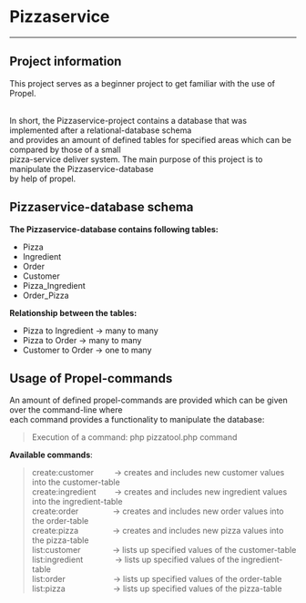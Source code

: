 # Pizzaservice

___

## Project information

This project serves as a beginner project to get familiar with the use of Propel. <br><br>

In short, the Pizzaservice-project contains a database that was implemented after a relational-database schema <br>
and provides an amount of defined tables for specified areas which can be compared by those of a small <br>
pizza-service deliver system. The main purpose of this project is to manipulate the Pizzaservice-database <br>
by help of propel.

## Pizzaservice-database schema

**The Pizzaservice-database contains following tables:**

- Pizza
- Ingredient
- Order
- Customer
- Pizza_Ingredient
- Order_Pizza

**Relationship between the tables:**

- Pizza to Ingredient -> many to many 
- Pizza to Order -> many to many 
- Customer to Order -> one to many

## Usage of Propel-commands

An amount of defined propel-commands are provided which can be given over the command-line where <br>
each command provides a functionality to manipulate the database:

>Execution of a command: php pizzatool.php command

**Available commands**:

> create:customer &emsp;&emsp;  -> creates and includes new customer values into the customer-table <br>
> create:ingredient&emsp;&emsp; -> creates and includes new ingredient values into the ingredient-table <br>
> create:order &emsp;&emsp;&emsp;&emsp;-> creates and includes new order values into the order-table <br>
> create:pizza &emsp;&emsp;&emsp;&emsp;-> creates and includes new pizza values into the pizza-table <br>
> list:customer&emsp;&emsp;&emsp;&emsp;-> lists up specified values of the customer-table <br>
> list:ingredient&emsp;&emsp;&emsp;&emsp;-> lists up specified values of the ingredient-table <br>
> list:order&emsp;&emsp;&emsp;&emsp;&emsp;&emsp;-> lists up specified values of the order-table <br>
> list:pizza&emsp;&emsp;&emsp;&emsp;&emsp;&emsp;-> lists up specified values of the pizza-table